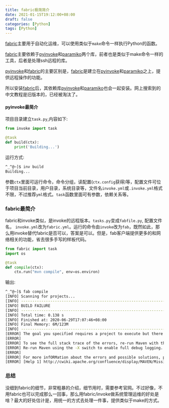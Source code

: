 ```yaml
---
title: fabric极简简介
date: 2021-01-15T19:12:00+08:00
draft: false
categories: [Python] 
tags: [Python]
---
```


[fabric](fabfile.org)主要用于自动化运维，可以使用类似于`make`命令一样执行Python的函数。

[fabric](fabfile.org)主要依赖于[pyinvoke](http://pyinvoke.org/)和[paramiko](http://paramiko.org/)两个库，前者也是类似于make命令一样的工具，后者是处理ssh远程的库。

[pyinvoke](http://pyinvoke.org/)和[fabric](fabfile.org)的主要区别是，[fabric](fabfile.org)是建立在[pyinvoke](http://pyinvoke.org/)和[paramiko](http://paramiko.org/)之上，提供远程操作的功能。

所以安装[fabric](fabfile.org)后，其依赖库[pyinvoke](http://pyinvoke.org/)和[paramiko](http://paramiko.org/)也会一起安装。网上搜索到的中文教程是旧版本的，已经被淘汰了。

#### pyinvoke最简介

项目目录建立`task.py`,内容如下:

```Python
from invoke import task

@task
def build(ctx):
    print('Building...')
```

运行方式:

```sh
^_^@~]$ inv build
Building...
```

参数`ctx`里面可运行命令，命令分组，读配置(`ctx.config`获得)等，配置文件可位于项目当前目录，用户目录，系统目录等，文件名`invoke.yml`或`.invoke.yml`格式不限，不过推荐`yml`格式。`task`函数里面可有参数，依赖关系等。

### fabric最简介

fabric和invoke类似，是invoke的远程版本。`tasks.py`变成`fabfile.py`, 配置文件名， `invoke.yml`改为`fabric.yml`。运行的命令由`invoke`改为`fab`，既然如此，那么用invoke替代fabric是否可以，答案是可以。但是，fab客户端提供更多的和网络相关的功能，省去很多手写的样板代码。

```Python
from fabric import task
import os

@task
def compile(ctx):
    ctx.run("mvn compile", env=os.environ)

```

输出:

```sh
^_^@~]$ fab compile
[INFO] Scanning for projects...
[INFO] ------------------------------------------------------------------------
[INFO] BUILD FAILURE
[INFO] ------------------------------------------------------------------------
[INFO] Total time: 0.138 s
[INFO] Finished at: 2020-06-29T17:07:46+08:00
[INFO] Final Memory: 6M/123M
[INFO] ------------------------------------------------------------------------
[ERROR] The goal you specified requires a project to execute but there is no POM in this directory (/Users/luoguochun/tmp/fabric). Please verify you invoked Maven from the correct directory. -> [Help 1]
[ERROR] 
[ERROR] To see the full stack trace of the errors, re-run Maven with the -e switch.
[ERROR] Re-run Maven using the -X switch to enable full debug logging.
[ERROR] 
[ERROR] For more infORMation about the errors and possible solutions, please read the following articles:
[ERROR] [Help 1] http://cwiki.apache.org/confluence/display/MAVEN/MissingProjectException

```

### 总结

没细到fabric的细节，非常粗暴的介绍，细节用时，需要参考官网。不过好像，不用fabric也可以完成那么一回事，那么用fabric/invoke做系统管理运维的好处是啥？最大的好处估计是，用统一的方式去处理一件事，提供类似于make的方式。
